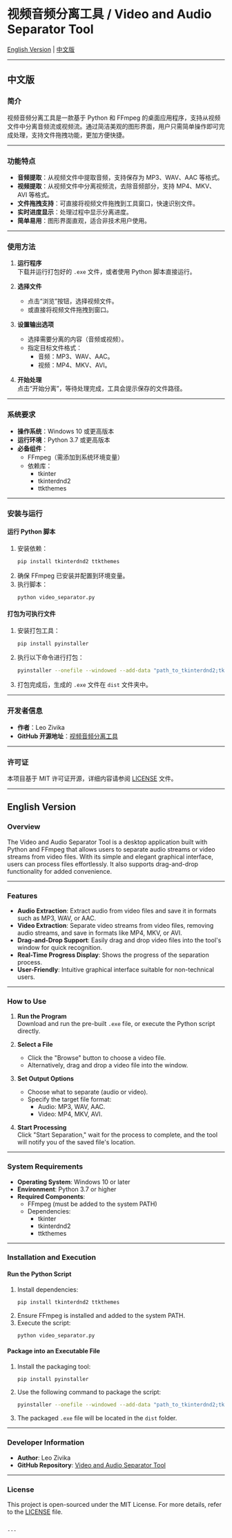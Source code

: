 # 视频音频分离工具 / Video and Audio Separator Tool

[English Version](#english) | [中文版](#中文)

---

<a name="中文"></a>
## 中文版

### 简介
视频音频分离工具是一款基于 Python 和 FFmpeg 的桌面应用程序，支持从视频文件中分离音频流或视频流。通过简洁美观的图形界面，用户只需简单操作即可完成处理，支持文件拖拽功能，更加方便快捷。

---

### 功能特点
- **音频提取**：从视频文件中提取音频，支持保存为 MP3、WAV、AAC 等格式。
- **视频提取**：从视频文件中分离视频流，去除音频部分，支持 MP4、MKV、AVI 等格式。
- **文件拖拽支持**：可直接将视频文件拖拽到工具窗口，快速识别文件。
- **实时进度显示**：处理过程中显示分离进度。
- **简单易用**：图形界面直观，适合非技术用户使用。

---

### 使用方法

1. **运行程序**  
   下载并运行打包好的 `.exe` 文件，或者使用 Python 脚本直接运行。

2. **选择文件**  
   - 点击“浏览”按钮，选择视频文件。  
   - 或直接将视频文件拖拽到窗口。

3. **设置输出选项**  
   - 选择需要分离的内容（音频或视频）。  
   - 指定目标文件格式：  
     - 音频：MP3、WAV、AAC。  
     - 视频：MP4、MKV、AVI。

4. **开始处理**  
   点击“开始分离”，等待处理完成，工具会提示保存的文件路径。

---

### 系统要求
- **操作系统**：Windows 10 或更高版本  
- **运行环境**：Python 3.7 或更高版本  
- **必备组件**：  
  - FFmpeg（需添加到系统环境变量）  
  - 依赖库：  
    - tkinter  
    - tkinterdnd2  
    - ttkthemes  

---

### 安装与运行

#### 运行 Python 脚本
1. 安装依赖：
   ```bash
   pip install tkinterdnd2 ttkthemes
   ```
2. 确保 FFmpeg 已安装并配置到环境变量。
3. 执行脚本：
   ```bash
   python video_separator.py
   ```

#### 打包为可执行文件
1. 安装打包工具：
   ```bash
   pip install pyinstaller
   ```
2. 执行以下命令进行打包：
   ```bash
   pyinstaller --onefile --windowed --add-data "path_to_tkinterdnd2;tkinterdnd2" --icon=app_icon.ico video_separator.py
   ```
3. 打包完成后，生成的 `.exe` 文件在 `dist` 文件夹中。

---

### 开发者信息
- **作者**：Leo Zivika  
- **GitHub 开源地址**：[视频音频分离工具](https://github.com/147258-gif/video_separator_with_drag_drop)

---

### 许可证
本项目基于 MIT 许可证开源，详细内容请参阅 [LICENSE](LICENSE) 文件。

---

<a name="english"></a>
## English Version

### Overview
The Video and Audio Separator Tool is a desktop application built with Python and FFmpeg that allows users to separate audio streams or video streams from video files. With its simple and elegant graphical interface, users can process files effortlessly. It also supports drag-and-drop functionality for added convenience.

---

### Features
- **Audio Extraction**: Extract audio from video files and save it in formats such as MP3, WAV, or AAC.
- **Video Extraction**: Separate video streams from video files, removing audio streams, and save in formats like MP4, MKV, or AVI.
- **Drag-and-Drop Support**: Easily drag and drop video files into the tool's window for quick recognition.
- **Real-Time Progress Display**: Shows the progress of the separation process.
- **User-Friendly**: Intuitive graphical interface suitable for non-technical users.

---

### How to Use

1. **Run the Program**  
   Download and run the pre-built `.exe` file, or execute the Python script directly.

2. **Select a File**  
   - Click the "Browse" button to choose a video file.  
   - Alternatively, drag and drop a video file into the window.

3. **Set Output Options**  
   - Choose what to separate (audio or video).  
   - Specify the target file format:  
     - Audio: MP3, WAV, AAC.  
     - Video: MP4, MKV, AVI.

4. **Start Processing**  
   Click "Start Separation," wait for the process to complete, and the tool will notify you of the saved file's location.

---

### System Requirements
- **Operating System**: Windows 10 or later  
- **Environment**: Python 3.7 or higher  
- **Required Components**:  
  - FFmpeg (must be added to the system PATH)  
  - Dependencies:  
    - tkinter  
    - tkinterdnd2  
    - ttkthemes  

---

### Installation and Execution

#### Run the Python Script
1. Install dependencies:
   ```bash
   pip install tkinterdnd2 ttkthemes
   ```
2. Ensure FFmpeg is installed and added to the system PATH.
3. Execute the script:
   ```bash
   python video_separator.py
   ```

#### Package into an Executable File
1. Install the packaging tool:
   ```bash
   pip install pyinstaller
   ```
2. Use the following command to package the script:
   ```bash
   pyinstaller --onefile --windowed --add-data "path_to_tkinterdnd2;tkinterdnd2" --icon=app_icon.ico video_separator.py
   ```
3. The packaged `.exe` file will be located in the `dist` folder.

---

### Developer Information
- **Author**: Leo Zivika  
- **GitHub Repository**: [Video and Audio Separator Tool](https://github.com/147258-gif/video_separator_with_drag_drop)

---

### License
This project is open-sourced under the MIT License. For more details, refer to the [LICENSE](LICENSE) file.
```

---
